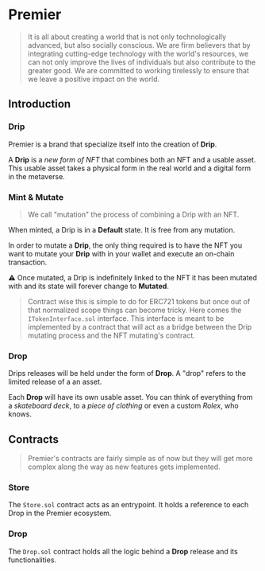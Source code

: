 # Premier

> It is all about creating a world that is not only technologically advanced, but also socially conscious. We are firm believers that by integrating cutting-edge technology with the world's resources, we can not only improve the lives of individuals but also contribute to the greater good. We are committed to working tirelessly to ensure that we leave a positive impact on the world.

## Introduction

### Drip

Premier is a brand that specialize itself into the creation of **Drip**.

A **Drip** is a _new form of NFT_ that combines both an NFT and a usable asset. This usable asset takes a physical form in the real world and a digital form in the metaverse.

### Mint & Mutate

> We call "mutation" the process of combining a Drip with an NFT.

When minted, a Drip is in a **Default** state. It is free from any mutation.

In order to mutate a **Drip**, the only thing required is to have the NFT you want to mutate your **Drip** with in your wallet and execute an on-chain transaction.

⚠️ Once mutated, a Drip is indefinitely linked to the NFT it has been mutated with and its state will forever change to **Mutated**.

> Contract wise this is simple to do for ERC721 tokens but once out of that normalized scope things can become tricky. Here comes the `ITokenInterface.sol` interface. This interface is meant to be implemented by a contract that will act as a bridge between the Drip mutating process and the NFT mutating's contract.

### Drop

Drips releases will be held under the form of **Drop**. A "drop" refers to the limited release of a an asset.

Each **Drop** will have its own usable asset. You can think of everything from a _skateboard deck_, to a _piece of clothing_ or even a custom _Rolex_, who knows.

## Contracts

> Premier's contracts are fairly simple as of now but they will get more complex along the way as new features gets implemented.

### Store

The `Store.sol` contract acts as an entrypoint. It holds a reference to each Drop in the Premier ecosystem.

### Drop

The `Drop.sol` contract holds all the logic behind a **Drop** release and its functionalities.
